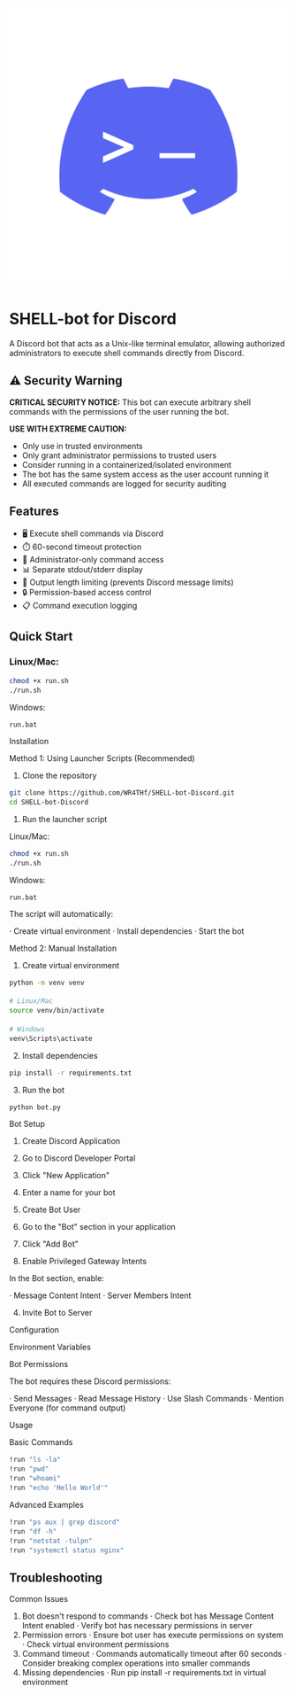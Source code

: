 ![logo](https://github.com/WR4THf/SHELL-bot-Discord/blob/main/shell-bot.png)
# SHELL-bot for Discord
A Discord bot that acts as a Unix-like terminal emulator, allowing authorized administrators to execute shell commands directly from Discord.

## ⚠️ Security Warning

**CRITICAL SECURITY NOTICE:** This bot can execute arbitrary shell commands with the permissions of the user running the bot. 

**USE WITH EXTREME CAUTION:**
- Only use in trusted environments
- Only grant administrator permissions to trusted users
- Consider running in a containerized/isolated environment
- The bot has the same system access as the user account running it
- All executed commands are logged for security auditing

## Features

- 🖥️ Execute shell commands via Discord
- ⏱️ 60-second timeout protection
- 👮 Administrator-only command access
- 📊 Separate stdout/stderr display
- 📝 Output length limiting (prevents Discord message limits)
- 🔒 Permission-based access control
- 📋 Command execution logging

## Quick Start

### Linux/Mac:
```bash
chmod +x run.sh
./run.sh
```

Windows:

```batch
run.bat
```

Installation

Method 1: Using Launcher Scripts (Recommended)

1. Clone the repository

```bash
git clone https://github.com/WR4THf/SHELL-bot-Discord.git
cd SHELL-bot-Discord
```

1. Run the launcher script

Linux/Mac:

```bash
chmod +x run.sh
./run.sh
```

Windows:

```batch
run.bat
```

The script will automatically:

· Create virtual environment
· Install dependencies
· Start the bot

Method 2: Manual Installation

1. Create virtual environment

```bash
python -m venv venv

# Linux/Mac
source venv/bin/activate

# Windows
venv\Scripts\activate
```

2. Install dependencies

```bash
pip install -r requirements.txt
```

3. Run the bot

```bash
python bot.py
```

Bot Setup

1. Create Discord Application

1. Go to Discord Developer Portal
2. Click "New Application"
3. Enter a name for your bot

2. Create Bot User

1. Go to the "Bot" section in your application
2. Click "Add Bot"

3. Enable Privileged Gateway Intents

In the Bot section, enable:

· Message Content Intent
· Server Members Intent

4. Invite Bot to Server

Configuration

Environment Variables

Bot Permissions

The bot requires these Discord permissions:

· Send Messages
· Read Message History
· Use Slash Commands
· Mention Everyone (for command output)

Usage

Basic Commands

```bash
!run "ls -la"
!run "pwd"
!run "whoami"
!run "echo 'Hello World'"
```

Advanced Examples

```bash
!run "ps aux | grep discord"
!run "df -h"
!run "netstat -tulpn"
!run "systemctl status nginx"
```

## Troubleshooting

Common Issues

1. Bot doesn't respond to commands
   · Check bot has Message Content Intent enabled
   · Verify bot has necessary permissions in server
2. Permission errors
   · Ensure bot user has execute permissions on system
   · Check virtual environment permissions
3. Command timeout
   · Commands automatically timeout after 60 seconds
   · Consider breaking complex operations into smaller commands
4. Missing dependencies
   · Run pip install -r requirements.txt in virtual environment
